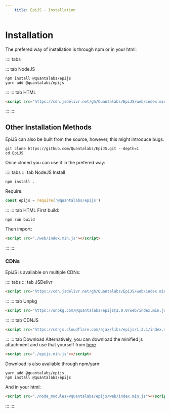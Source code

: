 ```yaml
---
    title: EpiJS - Installation
---
```


# Installation

The prefered way of installation is through npm or in your html:

:::: tabs

::: tab NodeJS
```SH
npm install @quantalabs/epijs
yarn add @quantalabs/epijs
```
:::
::: tab HTML

```HTML
<script src="https://cdn.jsdelivr.net/gh/Quantalabs/EpiJS/web/index.min.js"></script>
```
:::
::::


## Other Installation Methods

EpiJS can also be built from the source, however, this might introduce bugs.
```SH
git clone https://github.com/Quantalabs/EpiJS.git --depth=1
cd EpiJS
```
Once cloned you can use it in the prefered way:

:::: tabs
::: tab NodeJS
Install
```SH
npm install .
```
Require:
```JAVASCRIPT
const epijs = require('@quantalabs/epijs')
```
:::
::: tab HTML
First build:
```SH
npm run build
```
Then import:
```HTML
<script src="./web/index.min.js"></script>
```
:::
::::

### CDNs

EpiJS is avaliable on multiple CDNs:

:::: tabs
::: tab JSDelivr
```HTML
<script src="https://cdn.jsdelivr.net/gh/Quantalabs/EpiJS/web/index.min.js"></script>
```
:::
::: tab Unpkg
```HTML
<script src="https://unpkg.com/@quantalabs/epijs@2.0.0/web/index.min.js"></script>
```
:::
::: tab CDNJS
```HTML
<script src="https://cdnjs.cloudflare.com/ajax/libs/epijs/1.3.1/index.min.js"></script>
```
:::
::: tab Download
Alternatively, you can download the minified js attachment and use that yourself from [here](https://github.com/Quantalabs/EpiJS/releases/)
```HTML
<script src="./epijs.min.js"></script>
```
Download is also avaliable through npm/yarn:
```SH
yarn add @quantalabs/epijs
npm install @quantalabs/epijs
```
And in your html:
```HTML
<script src="./node_modules/@quantalabs/epijs/web/index.min.js"></script>
```
:::
::::